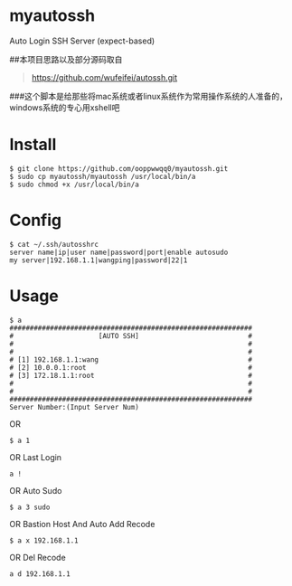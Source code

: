# myautossh

Auto Login SSH Server (expect-based)

##本项目思路以及部分源码取自
> https://github.com/wufeifei/autossh.git


###这个脚本是给那些将mac系统或者linux系统作为常用操作系统的人准备的，windows系统的专心用xshell吧


# Install

```
$ git clone https://github.com/ooppwwqq0/myautossh.git
$ sudo cp myautossh/myautossh /usr/local/bin/a
$ sudo chmod +x /usr/local/bin/a
```

# Config

```
$ cat ~/.ssh/autosshrc
server name|ip|user name|password|port|enable autosudo
my server|192.168.1.1|wangping|password|22|1
```

# Usage

```
$ a
############################################################
#                     [AUTO SSH]                           #
#                                                          #
#                                                          #
# [1] 192.168.1.1:wang                                     #
# [2] 10.0.0.1:root                                        #
# [3] 172.18.1.1:root                                      #
#                                                          #
#                                                          #
############################################################
Server Number:(Input Server Num)
```

OR

```
$ a 1
```

OR Last Login

```
a !
```

OR Auto Sudo

```
$ a 3 sudo
```

OR Bastion Host And Auto Add Recode

```
$ a x 192.168.1.1
```

OR Del Recode

```
a d 192.168.1.1
```

